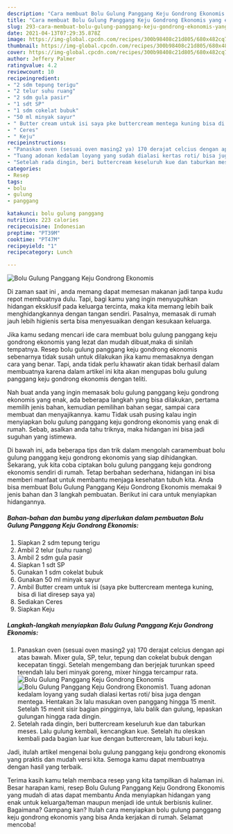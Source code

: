 ```yaml
---
description: "Cara membuat Bolu Gulung Panggang Keju Gondrong Ekonomis yang enak dan Mudah Dibuat"
title: "Cara membuat Bolu Gulung Panggang Keju Gondrong Ekonomis yang enak dan Mudah Dibuat"
slug: 293-cara-membuat-bolu-gulung-panggang-keju-gondrong-ekonomis-yang-enak-dan-mudah-dibuat
date: 2021-04-13T07:29:35.878Z
image: https://img-global.cpcdn.com/recipes/300b98408c21d805/680x482cq70/bolu-gulung-panggang-keju-gondrong-ekonomis-foto-resep-utama.jpg
thumbnail: https://img-global.cpcdn.com/recipes/300b98408c21d805/680x482cq70/bolu-gulung-panggang-keju-gondrong-ekonomis-foto-resep-utama.jpg
cover: https://img-global.cpcdn.com/recipes/300b98408c21d805/680x482cq70/bolu-gulung-panggang-keju-gondrong-ekonomis-foto-resep-utama.jpg
author: Jeffery Palmer
ratingvalue: 4.2
reviewcount: 10
recipeingredient:
- "2 sdm tepung terigu"
- "2 telur suhu ruang"
- "2 sdm gula pasir"
- "1 sdt SP"
- "1 sdm cokelat bubuk"
- "50 ml minyak sayur"
- " Butter cream untuk isi saya pke buttercream mentega kuning bisa di liat diresep saya ya"
- " Ceres"
- " Keju"
recipeinstructions:
- "Panaskan oven (sesuai oven masing2 ya) 170 derajat celcius dengan api atas bawah. Mixer gula, SP, telur, tepung dan cokelat bubuk dengan kecepatan tinggi. Setelah mengembang dan berjejak turunkan speed terendah lalu beri minyak goreng, mixer hingga tercampur rata."
- "Tuang adonan kedalam loyang yang sudah dialasi kertas roti/ bisa juga dengan mentega. Hentakan 3x lalu masukan oven panggang hingga 15 menit. Setelah 15 menit sisir bagian pinggirnya, lalu balik dan gulung, lepaskan gulungan hingga rada dingin."
- "Setelah rada dingin, beri buttercream keseluruh kue dan taburkan meses. Lalu gulung kembali, kencangkan kue. Setelah itu oleskan kembali pada bagian luar kue dengan buttercream, lalu taburi keju."
categories:
- Resep
tags:
- bolu
- gulung
- panggang

katakunci: bolu gulung panggang 
nutrition: 223 calories
recipecuisine: Indonesian
preptime: "PT39M"
cooktime: "PT47M"
recipeyield: "1"
recipecategory: Lunch

---
```



![Bolu Gulung Panggang Keju Gondrong Ekonomis](https://img-global.cpcdn.com/recipes/300b98408c21d805/680x482cq70/bolu-gulung-panggang-keju-gondrong-ekonomis-foto-resep-utama.jpg)

Di zaman  saat ini , anda memang dapat memesan makanan jadi tanpa kudu repot membuatnya dulu. Tapi, bagi kamu yang ingin menyuguhkan hidangan eksklusif pada keluarga tercinta, maka kita memang lebih baik menghidangkannya dengan tangan sendiri. Pasalnya, memasak di rumah jauh lebih higienis serta bisa menyesuaikan dengan kesukaan keluarga.

Jika kamu sedang mencari ide cara membuat bolu gulung panggang keju gondrong ekonomis yang lezat dan mudah dibuat,maka di sinilah tempatnya. Resep bolu gulung panggang keju gondrong ekonomis  sebenarnya tidak susah untuk dilakukan jika kamu memasaknya dengan cara yang benar. Tapi, anda tidak perlu khawatir akan tidak berhasil dalam membuatnya 
karena dalam artikel ini kita akan mengupas bolu gulung panggang keju gondrong ekonomis dengan teliti.  



Nah buat anda yang ingin memasak bolu gulung panggang keju gondrong ekonomis yang enak, ada beberapa langkah yang bisa dilakukan, pertama memilih jenis bahan, kemudian pemilihan bahan segar, sampai cara membuat dan menyajikannya. kamu Tidak usah pusing kalau ingin menyiapkan bolu gulung panggang keju gondrong ekonomis yang enak di rumah. Sebab, asalkan anda  tahu triknya, maka hidangan ini bisa jadi suguhan yang istimewa.

Di bawah ini, ada beberapa tips dan trik dalam mengolah caramembuat bolu gulung panggang keju gondrong ekonomis yang siap dihidangkan. Sekarang, yuk kita coba ciptakan bolu gulung panggang keju gondrong ekonomis sendiri di rumah. Tetap berbahan sederhana, hidangan ini bisa memberi manfaat untuk membantu menjaga kesehatan tubuh kita. Anda bisa membuat Bolu Gulung Panggang Keju Gondrong Ekonomis memakai 9 jenis bahan dan 3 langkah pembuatan. Berikut ini cara untuk menyiapkan hidangannya.

<!--inarticleads1-->

##### Bahan-bahan dan bumbu yang diperlukan dalam pembuatan Bolu Gulung Panggang Keju Gondrong Ekonomis:

1. Siapkan 2 sdm tepung terigu
1. Ambil 2 telur (suhu ruang)
1. Ambil 2 sdm gula pasir
1. Siapkan 1 sdt SP
1. Gunakan 1 sdm cokelat bubuk
1. Gunakan 50 ml minyak sayur
1. Ambil  Butter cream untuk isi (saya pke buttercream mentega kuning, bisa di liat diresep saya ya)
1. Sediakan  Ceres
1. Siapkan  Keju




<!--inarticleads2-->

##### Langkah-langkah menyiapkan Bolu Gulung Panggang Keju Gondrong Ekonomis:

1. Panaskan oven (sesuai oven masing2 ya) 170 derajat celcius dengan api atas bawah. Mixer gula, SP, telur, tepung dan cokelat bubuk dengan kecepatan tinggi. Setelah mengembang dan berjejak turunkan speed terendah lalu beri minyak goreng, mixer hingga tercampur rata.
<img src="https://img-global.cpcdn.com/steps/7fe978dacd158dab/160x128cq70/bolu-gulung-panggang-keju-gondrong-ekonomis-langkah-memasak-1-foto.jpg" alt="Bolu Gulung Panggang Keju Gondrong Ekonomis"><img src="https://img-global.cpcdn.com/steps/afb7f4523541bb65/160x128cq70/bolu-gulung-panggang-keju-gondrong-ekonomis-langkah-memasak-1-foto.jpg" alt="Bolu Gulung Panggang Keju Gondrong Ekonomis">1. Tuang adonan kedalam loyang yang sudah dialasi kertas roti/ bisa juga dengan mentega. Hentakan 3x lalu masukan oven panggang hingga 15 menit. Setelah 15 menit sisir bagian pinggirnya, lalu balik dan gulung, lepaskan gulungan hingga rada dingin.
1. Setelah rada dingin, beri buttercream keseluruh kue dan taburkan meses. Lalu gulung kembali, kencangkan kue. Setelah itu oleskan kembali pada bagian luar kue dengan buttercream, lalu taburi keju.




Jadi, itulah artikel mengenai  bolu gulung panggang keju gondrong ekonomis  yang praktis dan mudah versi kita. Semoga kamu dapat membuatnya dengan hasil yang terbaik. 

Terima kasih kamu telah membaca resep yang kita tampilkan di halaman ini. Besar harapan kami, resep  Bolu Gulung Panggang Keju Gondrong Ekonomis yang mudah di atas dapat membantu Anda menyiapkan hidangan yang enak untuk keluarga/teman maupun menjadi ide untuk berbisnis kuliner. Bagaimana? Gampang kan? Itulah cara menyiapkan bolu gulung panggang keju gondrong ekonomis yang bisa Anda kerjakan di rumah. Selamat mencoba!

